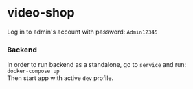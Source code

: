 # video-shop
<p>Log in to admin's account with password: <code>Admin12345</code></p>
<h3>Backend</h3>
<p>
In order to run backend as a standalone, go to <code>service</code> and run:<br>
<code>docker-compose up</code>
<br>Then start app with active <code>dev</code> profile.
</p>